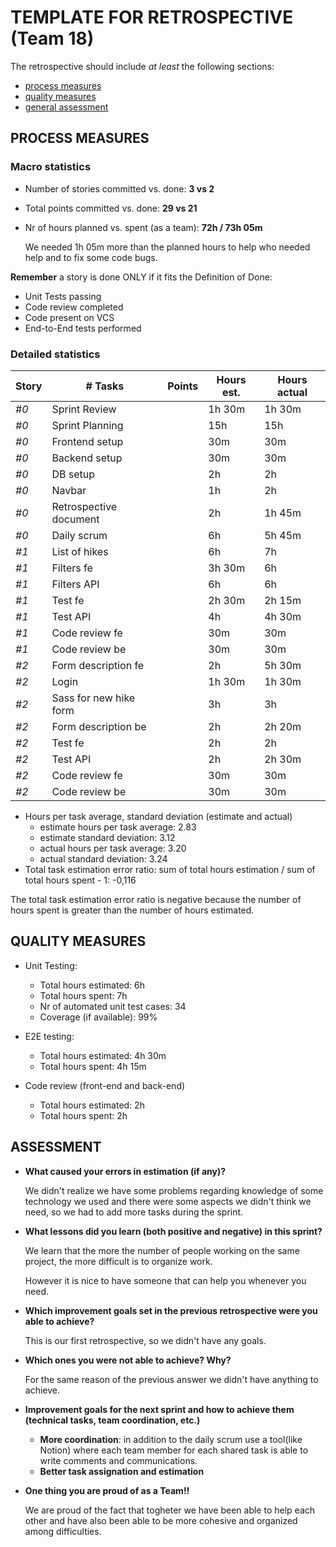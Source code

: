 TEMPLATE FOR RETROSPECTIVE (Team 18)
====================================

The retrospective should include _at least_ the following
sections:

- [process measures](#process-measures)
- [quality measures](#quality-measures)
- [general assessment](#assessment)

## PROCESS MEASURES

### Macro statistics

- Number of stories committed vs. done: __3 vs 2__
- Total points committed vs. done: __29 vs 21__
- Nr of hours planned vs. spent (as a team): __72h / 73h 05m__

  We needed 1h 05m more than the planned hours to help who needed help and to fix some code bugs.

**Remember** a story is done ONLY if it fits the Definition of Done:

- Unit Tests passing
- Code review completed
- Code present on VCS
- End-to-End tests performed

### Detailed statistics

| Story  | # Tasks                         | Points | Hours est. | Hours actual |
| ------ | ------------------------------- | ------ | ---------- | ------------ |
| _#0_ | Sprint Review                   |        | 1h 30m     | 1h 30m       |
| _#0_ | Sprint Planning                 |        | 15h        | 15h          |
| _#0_ | Frontend setup                  |        | 30m        | 30m          |
| _#0_ | Backend setup                   |        | 30m        | 30m          |
| _#0_ | DB setup                        |        | 2h         | 2h           |
| _#0_ | Navbar                          |        | 1h         | 2h           |
| _#0_ | Retrospective document          |        | 2h         | 1h 45m       |
| _#0_ | Daily scrum                     |        | 6h         | 5h 45m       |
| _#1_ | List of hikes                   |        | 6h         | 7h           |
| _#1_ | Filters fe                      |        | 3h 30m     | 6h           |
| _#1_ | Filters API                     |        | 6h         | 6h           |
| _#1_ | Test fe                         |        | 2h 30m     | 2h 15m       |
| _#1_ | Test API                        |        | 4h         | 4h 30m       |
| _#1_ | Code review fe                  |        | 30m        | 30m          |
| _#1_ | Code review be                  |        | 30m        | 30m          |
| _#2_ | Form description fe             |        | 2h         | 5h 30m       |
| _#2_ | Login                           |        | 1h 30m     | 1h 30m       |
| _#2_ | Sass for new hike form          |        | 3h         | 3h           |
| _#2_ | Form description be             |        | 2h         | 2h 20m       |
| _#2_ | Test fe                         |        | 2h         | 2h           |
| _#2_ | Test API                        |        | 2h         | 2h 30m       |
| _#2_ | Code review fe                  |        | 30m        | 30m          |
| _#2_ | Code review be                  |        | 30m        | 30m          |

- Hours per task average, standard deviation (estimate and actual)
  - estimate hours per task average: 2.83
  - estimate standard deviation: 3.12
  - actual hours per task average: 3.20
  - actual standard deviation: 3.24
- Total task estimation error ratio: sum of total hours estimation / sum of total hours spent - 1: -0,116

The total task estimation error ratio is negative because the number of hours spent is greater than the number of hours estimated.

## QUALITY MEASURES

- Unit Testing:
  - Total hours estimated: 6h
  - Total hours spent: 7h
  - Nr of automated unit test cases: 34
  - Coverage (if available): 99%
- E2E testing:
  - Total hours estimated: 4h 30m
  - Total hours spent: 4h 15m

- Code review (front-end and back-end)
  - Total hours estimated: 2h
  - Total hours spent: 2h

## ASSESSMENT

- **What caused your errors in estimation (if any)?**

  We didn't realize we have some problems regarding knowledge of some technology we used and there were some aspects we didn't think we need, so we had to add more tasks during the sprint.

- **What lessons did you learn (both positive and negative) in this sprint?**

  We learn that the more the number of people working on the same project, the more difficult is to organize work.

  However it is nice to have someone that can help you whenever you need.
- **Which improvement goals set in the previous retrospective were you able to achieve?**

  This is our first retrospective, so we didn't have any goals.
- **Which ones you were not able to achieve? Why?**

  For the same reason of the previous answer we didn't have anything to achieve.
- **Improvement goals for the next sprint and how to achieve them (technical tasks, team coordination, etc.)**

  - **More coordination**: in addition to the daily scrum use a tool(like Notion) where each team member for each shared task is able to write comments and communications.
  - **Better task assignation and estimation**

- **One thing you are proud of as a Team!!**

  We are proud of the fact that togheter we have been able to help each other and have also been able to be more cohesive and organized among difficulties.